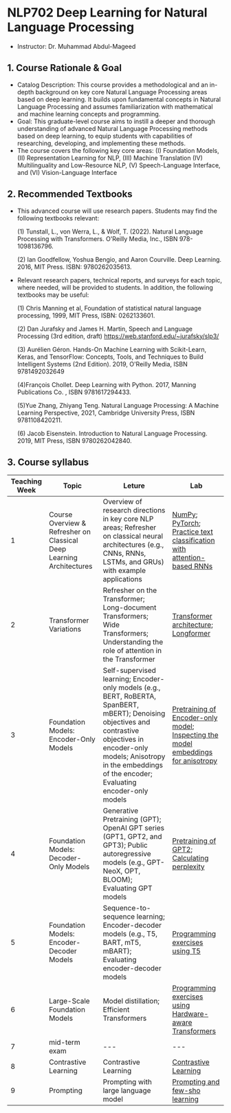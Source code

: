 # NLP702 Deep Learning for Natural Language Processing

* Instructor: Dr. Muhammad Abdul-Mageed

## 1. Course Rationale & Goal
* Catalog Description: This course provides a methodological and an in-depth background on key core Natural Language Processing areas based on deep learning. It builds upon fundamental concepts in Natural Language Processing and assumes familiarization with mathematical and machine learning concepts and programming. 
* Goal: This graduate-level course aims to instill a deeper and thorough understanding of advanced Natural Language Processing methods based on deep learning, to equip students with capabilities of researching, developing, and implementing these methods.
* The course covers the following key core areas: (I) Foundation Models, (II) Representation Learning for NLP, (III) Machine Translation (IV) Multilinguality and Low-Resource NLP, (V) Speech-Language Interface, and (VI) Vision-Language Interface

## 2. Recommended Textbooks
* This advanced course will use research papers. Students may find the following textbooks relevant:
  
  (1) Tunstall, L., von Werra, L., & Wolf, T. (2022). Natural Language Processing with Transformers. O'Reilly Media, Inc., ISBN 978-1098136796.
  
  (2) Ian Goodfellow, Yoshua Bengio, and Aaron Courville. Deep Learning. 2016, MIT Press. ISBN: 9780262035613.
  

* Relevant research papers, technical reports, and surveys for each topic, where needed, will be provided to students. In addition, the following textbooks may be useful:

   (1) Chris Manning et al, Foundation of statistical natural language processing, 1999, MIT Press, ISBN: 0262133601.
   
   (2) Dan Jurafsky and James H. Martin, Speech and Language Processing (3rd edition, draft) https://web.stanford.edu/~jurafsky/slp3/
   
   (3) Aurélien Géron. Hands-On Machine Learning with Scikit-Learn, Keras, and TensorFlow: Concepts, Tools, and Techniques to Build Intelligent Systems (2nd Edition). 2019, O'Reilly Media, ISBN 9781492032649
   
   (4)François Chollet. Deep Learning with Python. 2017,  Manning Publications Co. , ISBN 9781617294433.
   
   (5)Yue Zhang, Zhiyang Teng. Natural Language Processing: A Machine Learning Perspective, 2021, Cambridge University Press, ISBN 9781108420211.
   
   (6) Jacob Eisenstein. Introduction to Natural Language Processing. 2019, MIT Press, ISBN 9780262042840.

## 3. Course syllabus
| Teaching Week | Topic | Leture | Lab |
| ----  | ------ | ------- | ------- |
| 1 | Course Overview & Refresher on Classical Deep Learning Architectures  | Overview of research directions in key core NLP areas; Refresher on classical neural architectures (e.g., CNNs, RNNs, LSTMs, and GRUs) with example applications | [NumPy](tutorial/intro_to_numpy_pytorch/numpy_tutorial.ipynb); [PyTorch](tutorial/intro_to_numpy_pytorch/pytorch_tutorial.ipynb); [Practice text classification with attention-based RNNs](tutorial/text_classification_attention/rnn_attention_tutorial.ipynb) | 
| 2 | Transformer Variations  | Refresher on the Transformer; Long-document Transformers; Wide Transformers; Understanding the role of attention in the Transformer | [Transformer architecture](tutorial/transformer/transformer_tutorial.ipynb); [Longformer](tutorial/text_classification_Longformer/Longformer.ipynb) | 
| 3 | Foundation Models: Encoder-Only Models  | Self-supervised learning; Encoder-only models (e.g., BERT, RoBERTA, SpanBERT, mBERT); Denoising objectives and contrastive objectives in encoder-only models; Anisotropy in the embeddings of the encoder; Evaluating encoder-only models | [Pretraining of Encoder-only model](tutorial/MLM-pretraining); [Inspecting the model embeddings for anisotropy](tutorial/anisotropy_visualization/Anisotropy_Viz.ipynb) | 
| 4 | Foundation Models: Decoder-Only Models  | Generative Pretraining (GPT); OpenAI GPT series (GPT1, GPT2, and GPT3); Public autoregressive models (e.g., GPT-NeoX, OPT, BLOOM); Evaluating GPT models | [Pretraining of GPT2](tutorial/GPT); [Calculating perplexity](tutorial/perplexity/Perplexity_Tutorial.ipynb) |
| 5 | Foundation Models: Encoder-Decoder Models  | Sequence-to-sequence learning; Encoder-decoder models (e.g., T5, BART, mT5, mBART); Evaluating encoder-decoder models | [Programming exercises using T5](tutorial/T5-fine-tuning) | 
| 6 | Large-Scale Foundation Models  | Model distillation; Efficient Transformers| [Programming exercises using Hardware-aware Transformers](tutorial/HAT) | 
| 7 | mid-term exam  | ---| --- | 
| 8 | Contrastive Learning  | Contrastive Learning | [Contrastive Learning](tutorial/contrastive_learning) | 
| 9 | Prompting  | Prompting with large language model | [Prompting and few-sho learning](tutorial/prompt) | 